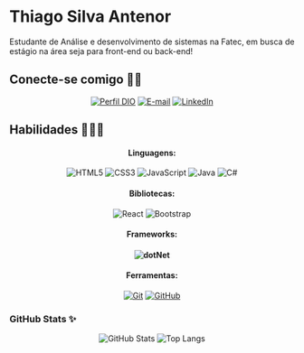 # Thiago Silva Antenor

Estudante de Análise e desenvolvimento de sistemas na Fatec, em busca de estágio na área seja para front-end ou back-end!

## Conecte-se comigo 👋🏾

<div align="center">

[![Perfil DIO](https://img.shields.io/badge/-Meu%20Perfil%20na%20DIO-30A3DC?style=for-the-badge)](https://www.dio.me/users/thiagoantenor31)
[![E-mail](https://img.shields.io/badge/-Email-000?style=for-the-badge&logo=microsoft-outlook&logoColor=E94D5F)](mailto:thiagoantenor31@gmail.com)
[![LinkedIn](https://img.shields.io/badge/-LinkedIn-000?style=for-the-badge&logo=linkedin&logoColor=30A3DC)](https://www.linkedin.com/in/thiago-antenor/)

</div>

## Habilidades 👨🏾‍💻

<div align="center">

<h4> Linguagens: </h4>

![HTML5](https://img.shields.io/badge/HTML-000?style=for-the-badge&logo=html5&logoColor=E94D5F)
![CSS3](https://img.shields.io/badge/CSS3-000?style=for-the-badge&logo=css3&logoColor=30A3DC)
![JavaScript](https://img.shields.io/badge/JavaScript-000?style=for-the-badge&logo=javascript&logoColor=#FFD700)
![Java](https://img.shields.io/badge/java-%23ED8B00.svg?style=for-the-badge&logo=openjdk&logoColor=white)
![C#](https://img.shields.io/badge/C%23-239120?style=for-the-badge&logo=c-sharp&logoColor=white)

<h4>Bibliotecas: </h4>

![React](https://img.shields.io/badge/React-20232A?style=for-the-badge&logo=react&logoColor=61DAFB)
![Bootstrap](https://img.shields.io/badge/bootstrap-%238511FA.svg?style=for-the-badge&logo=bootstrap&logoColor=white)

<h4>Frameworks: <h4>

![dotNet](https://img.shields.io/badge/.NET-%23631F74?style=flat-square&labelColor=%23414141&logo=dotnet&logoColor=white)

<h4>Ferramentas: </h4>

[![Git](https://img.shields.io/badge/Git-000?style=for-the-badge&logo=git&logoColor=E94D5F)](https://git-scm.com/doc)
[![GitHub](https://img.shields.io/badge/GitHub-000?style=for-the-badge&logo=github&logoColor=30A3DC)](https://docs.github.com/)

</div>

### GitHub Stats ✨

<div align="center">

![GitHub Stats](https://github-readme-stats.vercel.app/api?username=thiagosilvaantenor&theme=transparent&bg_color=000&border_color=30A3DC&show_icons=true&icon_color=30A3DC&title_color=E94D5F&text_color=FFF)
![Top Langs](https://github-readme-stats-git-masterrstaa-rickstaa.vercel.app/api/top-langs/?username=thiagosilvaantenor&layout=compact&bg_color=000&border_color=30A3DC&title_color=E94D5F&text_color=FFF)

</div>
